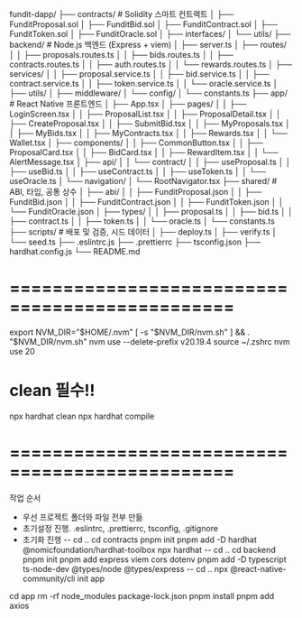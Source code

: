 fundit-dapp/
├── contracts/            # Solidity 스마트 컨트랙트
│   ├── FunditProposal.sol
│   ├── FunditBid.sol
│   ├── FunditContract.sol
│   ├── FunditToken.sol
│   ├── FunditOracle.sol
│   ├── interfaces/
│   └── utils/
├── backend/              # Node.js 백엔드 (Express + viem)
│   ├── server.ts
│   ├── routes/
│   │   ├── proposals.routes.ts
│   │   ├── bids.routes.ts
│   │   ├── contracts.routes.ts
│   │   ├── auth.routes.ts
│   │   └── rewards.routes.ts
│   ├── services/
│   │   ├── proposal.service.ts
│   │   ├── bid.service.ts
│   │   ├── contract.service.ts
│   │   ├── token.service.ts
│   │   └── oracle.service.ts
│   ├── utils/
│   ├── middleware/
│   └── config/
│       └── constants.ts
├── app/                  # React Native 프론트엔드
│   ├── App.tsx
│   ├── pages/
│   │   ├── LoginScreen.tsx
│   │   ├── ProposalList.tsx
│   │   ├── ProposalDetail.tsx
│   │   ├── CreateProposal.tsx
│   │   ├── SubmitBid.tsx
│   │   ├── MyProposals.tsx
│   │   ├── MyBids.tsx
│   │   ├── MyContracts.tsx
│   │   ├── Rewards.tsx
│   │   └── Wallet.tsx
│   ├── components/
│   │   ├── CommonButton.tsx
│   │   ├── ProposalCard.tsx
│   │   ├── BidCard.tsx
│   │   ├── RewardItem.tsx
│   │   └── AlertMessage.tsx
│   ├── api/
│   │   └── contract/
│   │       ├── useProposal.ts
│   │       ├── useBid.ts
│   │       ├── useContract.ts
│   │       ├── useToken.ts
│   │       └── useOracle.ts
│   └── navigation/
│       └── RootNavigator.tsx
├── shared/               # ABI, 타입, 공통 상수
│   ├── abi/
│   │   ├── FunditProposal.json
│   │   ├── FunditBid.json
│   │   ├── FunditContract.json
│   │   ├── FunditToken.json
│   │   └── FunditOracle.json
│   ├── types/
│   │   ├── proposal.ts
│   │   ├── bid.ts
│   │   ├── contract.ts
│   │   ├── token.ts
│   │   └── oracle.ts
│   └── constants.ts
├── scripts/              # 배포 및 검증, 시드 데이터
│   ├── deploy.ts
│   ├── verify.ts
│   └── seed.ts
├── .eslintrc.js
├── .prettierrc
├── tsconfig.json
├── hardhat.config.js
└── README.md

# =============================================== #

export NVM_DIR="$HOME/.nvm"
[ -s "$NVM_DIR/nvm.sh" ] && \. "$NVM_DIR/nvm.sh"
nvm use --delete-prefix v20.19.4
source ~/.zshrc
nvm use 20

# clean 필수!!
npx hardhat clean
npx hardhat compile

# =============================================== #

작업 순서
- 우선 프로젝트 폴더와 파일 전부 만듦
- 초기설정 진행. .eslintrc, .prettierrc, tsconfig, .gitignore
- 초기화 진행
-- cd ..
cd contracts
pnpm init
pnpm add -D hardhat @nomicfoundation/hardhat-toolbox
npx hardhat
-- cd ..
cd backend
pnpm init
pnpm add express viem cors dotenv
pnpm add -D typescript ts-node-dev @types/node @types/express
-- cd ..
npx @react-native-community/cli init app

cd app
rm -rf node_modules package-lock.json
pnpm install
pnpm add axios

